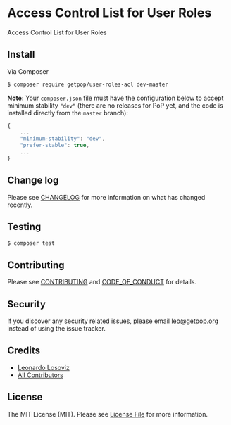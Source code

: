 # Access Control List for User Roles

<!--
[![Latest Version on Packagist][ico-version]][link-packagist]
[![Software License][ico-license]](LICENSE.md)
[![Build Status][ico-travis]][link-travis]
[![Coverage Status][ico-scrutinizer]][link-scrutinizer]
[![Quality Score][ico-code-quality]][link-code-quality]
[![Total Downloads][ico-downloads]][link-downloads]
-->

Access Control List for User Roles

## Install

Via Composer

``` bash
$ composer require getpop/user-roles-acl dev-master
```

**Note:** Your `composer.json` file must have the configuration below to accept minimum stability `"dev"` (there are no releases for PoP yet, and the code is installed directly from the `master` branch):

```javascript
{
    ...
    "minimum-stability": "dev",
    "prefer-stable": true,
    ...
}
```

<!--
## Usage

``` php
```
-->

## Change log

Please see [CHANGELOG](CHANGELOG.md) for more information on what has changed recently.

## Testing

``` bash
$ composer test
```

## Contributing

Please see [CONTRIBUTING](CONTRIBUTING.md) and [CODE_OF_CONDUCT](CODE_OF_CONDUCT.md) for details.

## Security

If you discover any security related issues, please email leo@getpop.org instead of using the issue tracker.

## Credits

- [Leonardo Losoviz][link-author]
- [All Contributors][link-contributors]

## License

The MIT License (MIT). Please see [License File](LICENSE.md) for more information.

[ico-version]: https://img.shields.io/packagist/v/getpop/user-roles-acl.svg?style=flat-square
[ico-license]: https://img.shields.io/badge/license-MIT-brightgreen.svg?style=flat-square
[ico-travis]: https://img.shields.io/travis/getpop/user-roles-acl/master.svg?style=flat-square
[ico-scrutinizer]: https://img.shields.io/scrutinizer/coverage/g/getpop/user-roles-acl.svg?style=flat-square
[ico-code-quality]: https://img.shields.io/scrutinizer/g/getpop/user-roles-acl.svg?style=flat-square
[ico-downloads]: https://img.shields.io/packagist/dt/getpop/user-roles-acl.svg?style=flat-square

[link-packagist]: https://packagist.org/packages/getpop/user-roles-acl
[link-travis]: https://travis-ci.org/getpop/user-roles-acl
[link-scrutinizer]: https://scrutinizer-ci.com/g/getpop/user-roles-acl/code-structure
[link-code-quality]: https://scrutinizer-ci.com/g/getpop/user-roles-acl
[link-downloads]: https://packagist.org/packages/getpop/user-roles-acl
[link-author]: https://github.com/leoloso
[link-contributors]: ../../contributors
